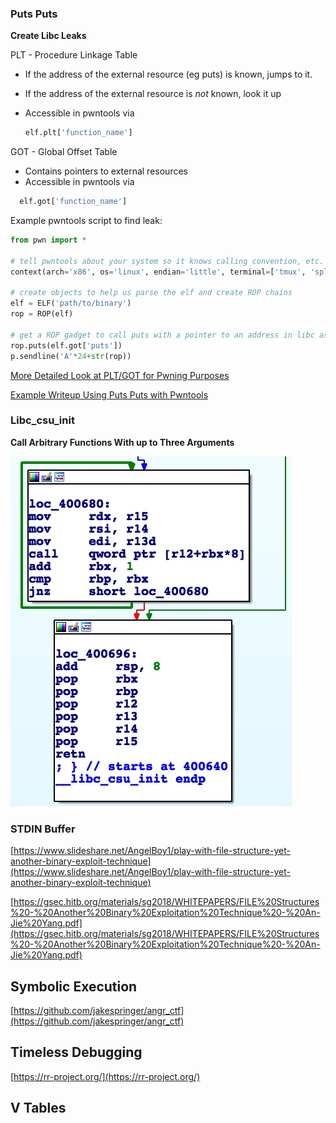 ### **Puts Puts**
**Create Libc Leaks**

PLT - Procedure Linkage Table

- If the address of the external resource (eg puts) is known, jumps to it.

- If the address of the external resource is *not* known, look it up

- Accessible in pwntools via 

  ```python
  elf.plt['function_name']
  ```


GOT - Global Offset Table

- Contains pointers to external resources
- Accessible in pwntools via
```python
  elf.got['function_name']
  ```
  
Example pwntools script to find leak:

```python
from pwn import *

# tell pwntools about your system so it knows calling convention, etc.
context(arch='x86', os='linux', endian='little', terminal=['tmux', 'splitw', '-h'])

# create objects to help us parse the elf and create ROP chains
elf = ELF('path/to/binary')
rop = ROP(elf)

# get a ROP gadget to call puts with a pointer to an address in libc as an address
rop.puts(elf.got['puts'])
p.sendline('A'*24+str(rop))
```
[More Detailed Look at PLT/GOT for Pwning Purposes](https://systemoverlord.com/2017/03/19/got-and-plt-for-pwning.html)

[Example Writeup Using Puts Puts with Pwntools](http://ctfhacker.com/ctf/pwnable/2015/08/18/campctf-bitterman.html)


### **Libc_csu_init**
**Call Arbitrary Functions With up to Three Arguments**

![](https://github.com/RylanOC/BLACK-MAGIC/blob/master/media/libc_csu_init.jpeg)


### **STDIN Buffer**
[https://www.slideshare.net/AngelBoy1/play-with-file-structure-yet-another-binary-exploit-technique](https://www.slideshare.net/AngelBoy1/play-with-file-structure-yet-another-binary-exploit-technique)

[https://gsec.hitb.org/materials/sg2018/WHITEPAPERS/FILE%20Structures%20-%20Another%20Binary%20Exploitation%20Technique%20-%20An-Jie%20Yang.pdf](https://gsec.hitb.org/materials/sg2018/WHITEPAPERS/FILE%20Structures%20-%20Another%20Binary%20Exploitation%20Technique%20-%20An-Jie%20Yang.pdf)

## **Symbolic Execution**
[https://github.com/jakespringer/angr_ctf](https://github.com/jakespringer/angr_ctf)

## **Timeless Debugging** 
[https://rr-project.org/](https://rr-project.org/)

## **V Tables**
